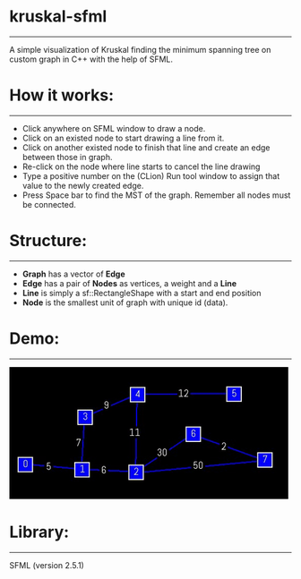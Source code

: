 # kruskal-sfml
___
A simple visualization of Kruskal finding the minimum spanning tree on custom graph in C++ with the help of SFML.

# How it works:
___
- Click anywhere on SFML window to draw a node.
- Click on an existed node to start drawing a line from it.
- Click on another existed node to finish that line and create an edge between those in graph.
- Re-click on the node where line starts to cancel the line drawing
- Type a positive number on the (CLion) Run tool window to assign that value to the newly created edge.
- Press Space bar to find the MST of the graph. Remember all nodes must be connected.

# Structure:
___
- **Graph** has a vector of **Edge**
- **Edge** has a pair of **Nodes** as vertices, a weight and a **Line**
- **Line** is simply a sf::RectangleShape with a start and end position
- **Node** is the smallest unit of graph with unique id (data).
# Demo:
___
![kruskal](assets/demo/kruskal.gif)

# Library:
___ 

SFML (version 2.5.1)

